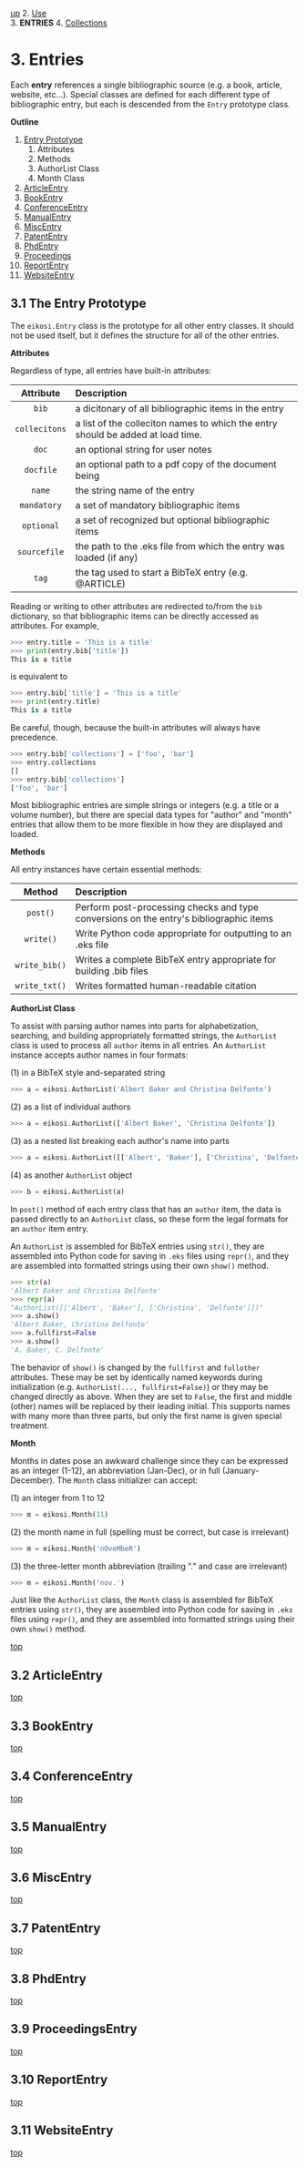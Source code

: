 [up](../README.md)
2. [Use](docs/use.md)  
3. __ENTRIES__
4. [Collections](docs/collections.md)  

# 3. Entries

Each __entry__ references a single bibliographic source (e.g. a book, article, website, etc...).  Special classes are defined for each different type of bibliographic entry, but each is descended from the `Entry` prototype class.  

__Outline__  

1. [Entry Prototype](#entry)  
    1. Attributes
    2. Methods
    3. AuthorList Class
    4. Month Class
2. [ArticleEntry](#article)  
3. [BookEntry](#book)  
4. [ConferenceEntry](#conference)  
5. [ManualEntry](#manual)  
6. [MiscEntry](#misc)  
7. [PatentEntry](#patent)  
8. [PhdEntry](#phd)  
9. [Proceedings](#proceedings)  
10. [ReportEntry](#report)  
11. [WebsiteEntry](#web)  


## 3.1 <a name=items></a> The Entry Prototype

The `eikosi.Entry` class is the prototype for all other entry classes.  It should not be used itself, but it defines the structure for all of the other entries.

__Attributes__  

Regardless of type, all entries have built-in attributes:  

| Attribute | Description |
|:---------:|:------------|
|`bib` | a dicitonary of all bibliographic items in the entry |
|`collecitons` | a list of the colleciton names to which the entry should be added at load time.|
|`doc` | an optional string for user notes |
|`docfile` | an optional path to a pdf copy of the document being | referenced.|
|`name` | the string name of the entry|
|`mandatory` | a set of mandatory bibliographic items|
|`optional`| a set of recognized but optional bibliographic items |
|`sourcefile`| the path to the .eks file from which the entry was loaded (if any)|
|`tag` | the tag used to start a BibTeX entry (e.g. @ARTICLE)|

Reading or writing to other attributes are redirected to/from the `bib` dictionary, so that bibliographic items can be directly accessed as attributes.  For example,
```python
>>> entry.title = 'This is a title'
>>> print(entry.bib['title'])
This is a title
```
is equivalent to
```python
>>> entry.bib['title'] = 'This is a title'
>>> print(entry.title)
This is a title
```
Be careful, though, because the built-in attributes will always have precedence.
```python
>>> entry.bib['collections'] = ['foo', 'bar']
>>> entry.collections
[]
>>> entry.bib['collections']
['foo', 'bar']
```

Most bibliographic entries are simple strings or integers (e.g. a title or a volume number), but there are special data types for "author" and "month" entries that allow them to be more flexible in how they are displayed and loaded.

__Methods__

All entry instances have certain essential methods:

| Method | Description |
|:------:|:------------|
|`post()`| Perform post-processing checks and type conversions on the entry's bibliographic items |
|`write()`| Write Python code appropriate for outputting to an .eks file |
|`write_bib()`| Writes a complete BibTeX entry appropriate for building .bib files|
|`write_txt()`| Writes formatted human-readable citation |

__AuthorList Class__

To assist with parsing author names into parts for alphabetization, searching, and building appropriately formatted strings, the `AuthorList` class is used to process all `author` items in all entries.  An `AuthorList` instance accepts author names in four formats:  

(1) in a BibTeX style and-separated string 
```python
>>> a = eikosi.AuthorList('Albert Baker and Christina Delfonte')
```

(2) as a list of individual authors
```python
>>> a = eikosi.AuthorList(['Albert Baker', 'Christina Delfonte'])
```

(3) as a nested list breaking each author's name into parts
```python
>>> a = eikosi.AuthorList([['Albert', 'Baker'], ['Christina', 'Delfonte']])
```

(4) as another `AuthorList` object
```python
>>> b = eikosi.AuthorList(a)
```

In `post()` method of each entry class that has an `author` item, the data is passed directly to an `AuthorList` class, so these form the legal formats for an `author` item entry.

An `AuthorList` is assembled for BibTeX entries using `str()`, they are assembled into Python code for saving in `.eks` files using `repr()`, and they are assembled into formatted strings using their own `show()` method.

```python
>>> str(a)
'Albert Baker and Christina Delfonte'
>>> repr(a)
"AuthorList([['Albert', 'Baker'], ['Christina', 'Delfonte']])"
>>> a.show()
'Albert Baker, Christina Delfonte'
>>> a.fullfirst=False
>>> a.show()
'A. Baker, C. Delfonte'
```

The behavior of `show()` is changed by the `fullfirst` and `fullother` attributes.  These may be set by identically named keywords during initialization (e.g. `AuthorList(..., fullfirst=False)`) or they may be changed directly as above.  When they are set to `False`, the first and middle (other) names will be replaced by their leading initial.  This supports names with many more than three parts, but only the first name is given special treatment.

__Month__

Months in dates pose an awkward challenge since they can be expressed as an integer (1-12), an abbreviation (Jan-Dec), or in full (January-December).  The `Month` class initializer can accept:  

(1) an integer from 1 to 12
```python
>>> m = eikosi.Month(11)
```

(2) the month name in full (spelling must be correct, but case is irrelevant)
```python
>>> m = eikosi.Month('nOveMbeR')
```

(3) the three-letter month abbreviation (trailing "." and case are irrelevant)
```python
>>> m = eikosi.Month('nov.')
```

Just like the `AuthorList` class, the `Month` class is assembled for BibTeX entries using `str()`, they are assembled into Python code for saving in `.eks` files using `repr()`, and they are assembled into formatted strings using their own `show()` method.

[top](#top)

## 3.2 <a name=article></a> ArticleEntry

[top](#top)

## 3.3 <a name=book></a> BookEntry

[top](#top)

## 3.4 <a name=conference></a> ConferenceEntry

[top](#top)

## 3.5 <a name=manual></a> ManualEntry

[top](#top)

## 3.6 <a name=misc></a> MiscEntry

[top](#top)

## 3.7 <a name=patent></a> PatentEntry

[top](#top)

## 3.8 <a name=phd></a> PhdEntry

[top](#top)

## 3.9 <a name=proceedings></a> ProceedingsEntry

[top](#top)

## 3.10 <a name=report></a> ReportEntry

[top](#top)

## 3.11 <a name=web></a> WebsiteEntry

[top](#top)

